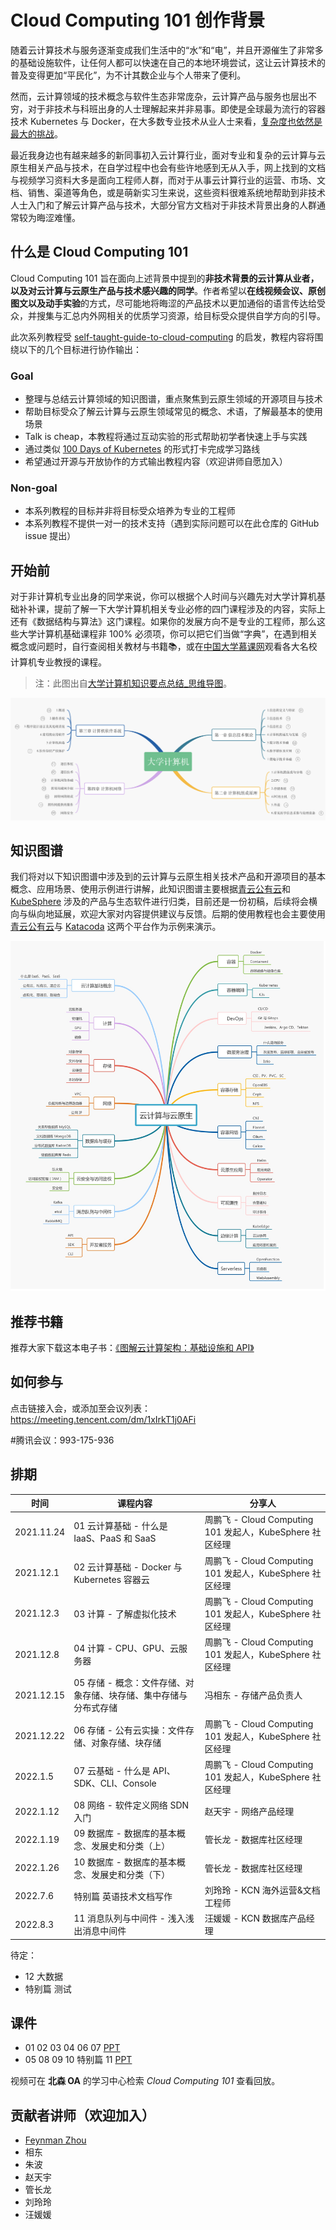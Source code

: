 # Cloud Computing 101 创作背景

随着云计算技术与服务逐渐变成我们生活中的“水”和“电”，并且开源催生了非常多的基础设施软件，让任何人都可以快速在自己的本地环境尝试，这让云计算技术的普及变得更加“平民化”，为不计其数企业与个人带来了便利。

然而，云计算领域的技术概念与软件生态非常庞杂，云计算产品与服务也层出不穷，对于非技术与科班出身的人士理解起来并非易事。即使是全球最为流行的容器技术 Kubernetes 与 Docker，在大多数专业技术从业人士来看，[复杂度也依然是最大的挑战](https://www.cncf.io/wp-content/uploads/2020/11/CNCF_Survey_Report_2020.pdf)。

最近我身边也有越来越多的新同事初入云计算行业，面对专业和复杂的云计算与云原生相关产品与技术，在自学过程中也会有些许地感到无从入手，网上找到的文档与视频学习资料大多是面向工程师人群，而对于从事云计算行业的运营、市场、文档、销售、渠道等角色，或是萌新实习生来说，这些资料很难系统地帮助到非技术人士入门和了解云计算产品与技术，大部分官方文档对于非技术背景出身的人群通常较为晦涩难懂。

## 什么是 Cloud Computing 101

Cloud Computing 101 旨在面向上述背景中提到的**非技术背景的云计算从业者，以及对云计算与云原生产品与技术感兴趣的同学**。作者希望以**在线视频会议、原创图文以及动手实验**的方式，尽可能地将晦涩的产品技术以更加通俗的语言传达给受众，并搜集与汇总内外网相关的优质学习资源，给目标受众提供自学方向的引导。

此次系列教程受 [self-taught-guide-to-cloud-computing](https://github.com/madebygps/self-taught-guide-to-cloud-computing) 的启发，教程内容将围绕以下的几个目标进行协作输出：

### Goal

- 整理与总结云计算领域的知识图谱，重点聚焦到云原生领域的开源项目与技术
- 帮助目标受众了解云计算与云原生领域常见的概念、术语，了解最基本的使用场景
- Talk is cheap，本教程将通过互动实验的形式帮助初学者快速上手与实践
- 通过类似 [100 Days of Kubernetes](https://100daysofkubernetes.io/overview.html) 的形式打卡完成学习路线
- 希望通过开源与开放协作的方式输出教程内容（欢迎讲师自愿加入）

### Non-goal

- 本系列教程的目标并非将目标受众培养为专业的工程师
- 本系列教程不提供一对一的技术支持（遇到实际问题可以在此仓库的 GitHub issue 提出）

## 开始前

对于非计算机专业出身的同学来说，你可以根据个人时间与兴趣先对大学计算机基础补补课，提前了解一下大学计算机相关专业必修的四门课程涉及的内容，实际上还有《数据结构与算法》这门课程。如果你的发展方向不是专业的工程师，那么这些大学计算机基础课程非 100% 必须项，你可以把它们当做“字典”，在遇到相关概念或问题时，自行查阅相关教材与书籍📚，或在[中国大学慕课网](https://www.icourse163.org/)观看各大名校计算机专业教授的课程。

> 注：此图出自[大学计算机知识要点总结_思维导图](https://www.processon.com/view/61162a510e3e7407d39eeee5?fromnew=1)。

![大学计算机知识要点总结](/images/computer-science-fundamentals.jpg)

## 知识图谱

我们将对以下知识图谱中涉及到的云计算与云原生相关技术产品和开源项目的基本概念、应用场景、使用示例进行讲解，此知识图谱主要根据[青云公有云](qingcloud.com)和 [KubeSphere](kubesphere.io) 涉及的产品与生态软件进行归类，目前还是一份初稿，后续将会横向与纵向地延展，欢迎大家对内容提供建议与反馈。后期的使用教程也会主要使用[青云公有云](qingcloud.com)与 [Katacoda](katacoda.com) 这两个平台作为示例来演示。

![云计算与云原生](/images/cloud-computing-mind-map.jpg)

## 推荐书籍

推荐大家下载这本电子书：[《图解云计算架构：基础设施和 API》](https://yunify.anybox.qingcloud.com/s/YIlLFSXbk4Vcke0vKV32myPbAAHzTwyh)

## 如何参与

点击链接入会，或添加至会议列表：
https://meeting.tencent.com/dm/1xIrkT1j0AFi

#腾讯会议：993-175-936

## 排期

| 时间  | 课程内容 | 分享人 |
|  ----  | ----  | ---- |
| 2021.11.24 | 01 云计算基础 - 什么是 IaaS、PaaS 和 SaaS | 周鹏飞 - Cloud Computing 101 发起人，KubeSphere 社区经理 |
| 2021.12.1  | 02 云计算基础 - Docker 与 Kubernetes 容器云 | 周鹏飞 - Cloud Computing 101 发起人，KubeSphere 社区经理 |
| 2021.12.3  | 03 计算 - 了解虚拟化技术 | 周鹏飞 - Cloud Computing 101 发起人，KubeSphere 社区经理 |
| 2021.12.8  | 04 计算 - CPU、GPU、云服务器 | 周鹏飞 - Cloud Computing 101 发起人，KubeSphere 社区经理 |
| 2021.12.15  | 05 存储 - 概念：文件存储、对象存储、块存储、集中存储与分布式存储 | 冯相东 - 存储产品负责人 |
| 2021.12.22  | 06 存储 - 公有云实操：文件存储、对象存储、块存储 | 周鹏飞 - Cloud Computing 101 发起人，KubeSphere 社区经理 |
| 2022.1.5  | 07 云基础 - 什么是 API、SDK、CLI、Console | 周鹏飞 - Cloud Computing 101 发起人，KubeSphere 社区经理 |
| 2022.1.12  | 08 网络 - 软件定义网络 SDN 入门 | 赵天宇 - 网络产品经理 |
| 2022.1.19  | 09 数据库 - 数据库的基本概念、发展史和分类（上） | 管长龙 - 数据库社区经理 |
| 2022.1.26  | 10 数据库 - 数据库的基本概念、发展史和分类（下） | 管长龙 - 数据库社区经理 |
| 2022.7.6   | 特别篇 英语技术文档写作 | 刘玲玲 - KCN 海外运营&文档工程师 |
| 2022.8.3  | 11 消息队列与中间件 - 浅入浅出消息中间件 | 汪媛媛 - KCN 数据库产品经理 |


待定：
- 12 大数据
- 特别篇 测试   

## 课件

- 01 02 03 04 06 07 [PPT](https://docs.google.com/presentation/d/1dIKQQPvRuTxwcgfLKtU1rtnckkddrJhPZj4Hf7PNkBE/edit?usp=sharing)
- 05 08 09 10 特别篇 11 [PPT](./slides/)

视频可在 **北森 OA** 的学习中心检索 *Cloud Computing 101* 查看回放。

## 贡献者讲师（欢迎加入）

- [Feynman Zhou](https://github.com/FeynmanZhou/)
- 相东
- 朱波
- 赵天宇
- 管长龙
- 刘玲玲
- 汪媛媛
